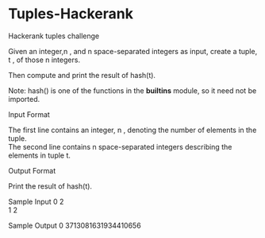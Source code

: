# Tuples-Hackerank
Hackerank tuples challenge

Given an integer,n , and n space-separated integers as input, create a tuple, t , of those n integers. 

Then compute and print the result of hash(t).

Note: hash() is one of the functions in the __builtins__ module, so it need not be imported.

Input Format

The first line contains an integer, n , denoting the number of elements in the tuple.\
The second line contains n space-separated integers describing the elements in tuple t.

Output Format

Print the result of hash(t).

Sample Input 0
2\
1 2


Sample Output 0
3713081631934410656
